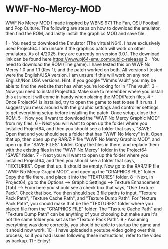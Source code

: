# WWF-No-Mercy-MOD
WWF No Mercy MOD I made inspired by WBNS 97.1 The Fan, OSU Football, and Pop Culture. The following are steps on how to download the emulator, then find the ROM, and lastly install the graphics MOD and save file.

1 - You need to download the Emulator (The virtual N64). I have exclusively used Project64. I am unsure if the graphics patch will work on other emulators. As of 4/2025, they are currently on version 3.0.1. The download link can be found here https://www.pj64-emu.com/public-releases
2 - You need to download the ROM (The game). I have tested this on WWF No Mercy 1.0 and 1.1 (Rev 1), and the patch worked on both. All versions I tested were the English/USA version. I am unsure if this will work on any non English/Non USA versions. Hint: if you google "Vimms Vault" you may be able to find the website that has what you're looking for in "The vault".
3 - Now you need to install Project64. Make sure to remember where you install this at since it will come in handy when placing the MOD/Patch files.
4 - Once Project64 is installed, try to open the game to test to see if it runs. I suggest you mess around with the graphic settings and controller settings to get everything setup before installing the patch. Once setup, close the ROM.
5 - Now you'll want to download the "WWF No Mercy Graphic MOD" from my files.
6 - Next you will want to open up the folder where you installed Project64, and then you should see a folder that says, "SAVE". Open that and you should see a folder that has "WWF No Mercy" in it. Open that up, then open up my RAR/ZIP file "WWF No Mercy Graphic MOD", and open up the "SAVE FILES" folder. Copy the files in there, and replace them with the existing files in the "WWF No Mercy" folder in the Project64 "SAVE" folder.
7 - Next you will want to open up the folder where you installed Project64, and then you should see a folder that says, "TEXTURES". Open that up. It should be empty. Now go to the RAR/ZIP file "WWF No Mercy Graphi MOD", and open up the "GRAPHICS FILE" folder. Copy the file there, and place it into the "TEXTURES" folder.
8 - Next, in Project64, go to the Options --> Graphic Settings --> Texture Enhancement (Tab) --> From here you should see a check box that says, "Use Texture Pack". Check that box. You then should see 3 file paths to input, "Texture Pack Path", "Texture Cache Path", and "Texture Dump Path". For "texture Pack Path", you should make that be the "TEXTURES" folder where you placed file from the "GRAPHICS FILE" folder. The "Taxture Cache Path" and "Texture Dump Path" can be anything of your choosing but make sure it's not the same folder you set as the "Texture Pack Path".
9 - Assuming everything was done correctly, you should be able to startup the game and it should now work.
10 - I have uploaded a youtube video going over this process, so if you had issues following these instructions, refer to the video as backup.
11 - Enjoy!
